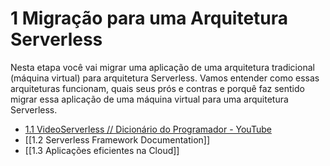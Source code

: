 # 1 Migração para uma Arquitetura Serverless

Nesta etapa você vai migrar uma aplicação de uma arquitetura tradicional (máquina virtual) para arquitetura Serverless. Vamos entender como essas arquiteturas funcionam, quais seus prós e contras e porquê faz sentido migrar essa aplicação de uma máquina virtual para uma arquitetura Serverless.
- [1.1 VideoServerless // Dicionário do Programador - YouTube](https://www.youtube.com/watch?v=FaybjGx3uQI)
- [[1.2 Serverless Framework Documentation]]
- [[1.3 Aplicações eficientes na Cloud]]
  